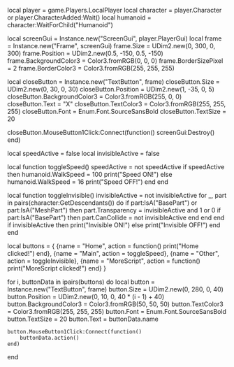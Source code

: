 local player = game.Players.LocalPlayer
local character = player.Character or player.CharacterAdded:Wait()
local humanoid = character:WaitForChild("Humanoid")

local screenGui = Instance.new("ScreenGui", player.PlayerGui)
local frame = Instance.new("Frame", screenGui)
frame.Size = UDim2.new(0, 300, 0, 300)
frame.Position = UDim2.new(0.5, -150, 0.5, -150)
frame.BackgroundColor3 = Color3.fromRGB(0, 0, 0)
frame.BorderSizePixel = 2
frame.BorderColor3 = Color3.fromRGB(255, 255, 255)

local closeButton = Instance.new("TextButton", frame)
closeButton.Size = UDim2.new(0, 30, 0, 30)
closeButton.Position = UDim2.new(1, -35, 0, 5)
closeButton.BackgroundColor3 = Color3.fromRGB(255, 0, 0)
closeButton.Text = "X"
closeButton.TextColor3 = Color3.fromRGB(255, 255, 255)
closeButton.Font = Enum.Font.SourceSansBold
closeButton.TextSize = 20

closeButton.MouseButton1Click:Connect(function()
    screenGui:Destroy()
end)

local speedActive = false
local invisibleActive = false

local function toggleSpeed()
    speedActive = not speedActive
    if speedActive then
        humanoid.WalkSpeed = 100
        print("Speed ON!")
    else
        humanoid.WalkSpeed = 16
        print("Speed OFF!")
    end
end

local function toggleInvisible()
    invisibleActive = not invisibleActive
    for _, part in pairs(character:GetDescendants()) do
        if part:IsA("BasePart") or part:IsA("MeshPart") then
            part.Transparency = invisibleActive and 1 or 0
            if part:IsA("BasePart") then
                part.CanCollide = not invisibleActive
            end
        end
    end
    if invisibleActive then
        print("Invisible ON!")
    else
        print("Invisible OFF!")
    end
end

local buttons = {
    {name = "Home", action = function()
        print("Home clicked!")
    end},
    {name = "Main", action = toggleSpeed},
    {name = "Other", action = toggleInvisible},
    {name = "MoreScript", action = function()
        print("MoreScript clicked!")
    end}
}

for i, buttonData in ipairs(buttons) do
    local button = Instance.new("TextButton", frame)
    button.Size = UDim2.new(0, 280, 0, 40)
    button.Position = UDim2.new(0, 10, 0, 40 * (i - 1) + 40)
    button.BackgroundColor3 = Color3.fromRGB(50, 50, 50)
    button.TextColor3 = Color3.fromRGB(255, 255, 255)
    button.Font = Enum.Font.SourceSansBold
    button.TextSize = 20
    button.Text = buttonData.name

    button.MouseButton1Click:Connect(function()
        buttonData.action()
    end)
end